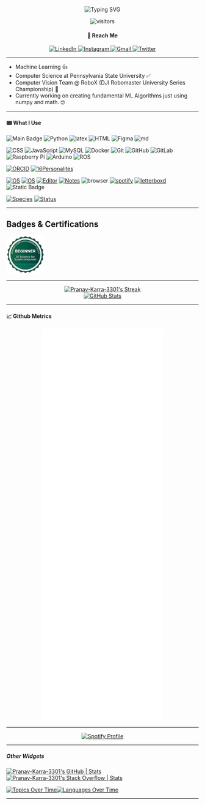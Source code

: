 <p align="center">
    <img src="https://readme-typing-svg.demolab.com?font=Oswald&size=30&duration=3000&pause=70&color=888888&center=true&vCenter=true&multiline=true&repeat=false&random=false&width=650&height=130&lines=%F0%9F%91%8B+Hello!+My+name+is+Pranav+Karra;%F0%9F%93%8DWelcome+to+my+Github+profile!" alt="Typing SVG" />
</p>

<p align="center">
    <img src="https://visitor-badge.laobi.icu/badge?page_id=Pranav-Karra-3301.visitor-badge" alt="visitors" />
</p>


<div align="center">
    <h4>📩 Reach Me</h4>
    <a href="https://www.linkedin.com/in/pranav-karra-09477228b">
        <img src="https://img.shields.io/badge/-pranavkarra-blue?style=flat-square&logo=Linkedin&logoColor=white" alt="LinkedIn" />
    </a>
    <a href="https://instagram.com/pranav.karra">
        <img src="https://img.shields.io/badge/-pranav.karra-purple?style=flat-square&logo=instagram&logoColor=white" alt="Instagram" />
    </a>
    <a href="mailto:pranavkarra001@gmail.com">
        <img src="https://img.shields.io/badge/-pranavkarra001%40gmail.com-c14438?style=flat-square&logo=Gmail&logoColor=white" alt="Gmail" />
    </a>
    <a href="https://twitter.com/pranav__karra">
        <img src="https://img.shields.io/badge/-pranav__karra-blue?logo=Twitter" alt="Twitter" />
    </a>
</div>

---

- Machine Learning 👍
- Computer Science at Pennsylvania State University ✅
- Computer Vision Team @ RoboX (DJI Robomaster University Series Championship) 🤖
- Currently working on creating fundamental ML Algorithms just using numpy and math. 🤓

---
#### 📟 What I Use
![Main Badge](https://img.shields.io/badge/Main-Jupyter_Notebook-orange?logo=Jupyter&labelColor=black)
![Python](https://img.shields.io/badge/-Python-grey?style=flat-square&logo=Python)
![latex](https://img.shields.io/badge/-LaTex-teal?logo=latex&logoColor=white)
![HTML](https://img.shields.io/badge/-HTML5-orange?logo=html5&logoColor=white)
![Figma](https://img.shields.io/badge/-Figma-grey?logo=figma)
![md](https://img.shields.io/badge/-markdown-blue?logo=markdown&logoColor=white)

![CSS](https://img.shields.io/badge/-CSS3-darkblue?logo=css3&logoColor=white)
![JavaScript](https://img.shields.io/badge/-JavaScript-grey?logo=javascript)
![MySQL](https://img.shields.io/badge/-MySQL-black?style=flat-square&logo=mysql)
![Docker](https://img.shields.io/badge/-Docker-blue?style=flat-square&logo=docker&logoColor=white)
![Git](https://img.shields.io/badge/-Git-grey?style=flat-square&logo=git)
![GitHub](https://img.shields.io/badge/-GitHub-181717?style=flat-square&logo=github)
![GitLab](https://img.shields.io/badge/-GitLab-FCA121?style=flat-square&logo=gitlab)
![Raspberry Pi](https://img.shields.io/badge/-Raspberry%20Pi-C51A4A?style=flat-square&logo=Raspberry-Pi)
![Arduino](https://img.shields.io/badge/-Arduino-teal?logo=arduino)
![ROS](https://img.shields.io/badge/-ROS-navy?logo=ROS)

[![ORCID](https://img.shields.io/badge/ORCID-0009--0009--4241--9700-green?style=flat-square&logo=orcid&logoColor=white&labelColor=grey)](https://orcid.org/0009-0009-4241-9700)
[![16Personalites](https://img.shields.io/badge/-16Personalities-olive?link=https%3A%2F%2Fwww.16personalities.com%2Fprofiles%2F657a2e4a73f3e)](https://www.16personalities.com/profiles/657a2e4a73f3e)

[![OS](https://img.shields.io/badge/OS-macOS-informational?style=flat-square&logo=apple&logoColor=white&labelColor=grey)](https://en.wikipedia.org/wiki/MacOS)
[![OS](https://img.shields.io/badge/OS-Linux-informational?style=flat-square&logo=linux&logoColor=white&labelColor=grey)](https://en.wikipedia.org/wiki/Linux)
[![Editor](https://img.shields.io/badge/Editor-VSCode-blue?style=flat-square&logo=visual-studio-code&logoColor=white&labelColor=grey)](https://code.visualstudio.com/)
[![Notes](https://img.shields.io/badge/Notes-Obsidian-purple?logo=Obsidian&labelColor=grey)](https://obsidian.md)
![browser](https://img.shields.io/badge/Browser-Vivaldi-red?logo=vivaldi&logoColor=white&labelColor=grey)
[![spotify](https://img.shields.io/badge/Music-Spotify-neongreen?logo=Spotify&link=https%3A%2F%2Fwww.16personalities.com%2Fprofiles%2F657a2e4a73f3e&labelColor=grey)](https://open.spotify.com/user/31upcnx4lq5jkxajpswotik5wnuu)
[![letterboxd](https://img.shields.io/badge/-letterboxd-orange?logo=Letterboxd&link=https%3A%2F%2Fwww.16personalities.com%2Fprofiles%2F657a2e4a73f3e)](https://letterboxd.com/pranavkarra/)
![Static Badge](https://img.shields.io/badge/Passwords-Bitwarden-blue?logo=bitwarden)


[![Species](https://img.shields.io/badge/Species-Homo_sapiens-success?style=flat-square&logo=mailchimp&logoColor=white&labelColor=grey)](https://en.wikipedia.org/wiki/Homo_sapiens)
[![Status](https://img.shields.io/badge/Status-Stable-success?style=flat-square&logo=gravatar&logoColor=white&labelColor=grey)](https://en.wikipedia.org/wiki/Life)

---
## Badges & Certifications


<a href="https://openbadgefactory.com/v1/assertion/9b1bdbc990c6d7a15f5aa3f01b54b58cd25263e4"><img src="alcf_certification.png" width="100" height="100"></a>

---


<div align="center">
    <a href="https://github.com/anuraghazra/github-readme-stats">
        <img src="https://github-readme-streak-stats.herokuapp.com/?user=Pranav-Karra-3301&theme=transparent&hide_border=false" alt="Pranav-Karra-3301's Streak" />
    </a>
</div>

<div align="center">
    <a href="https://github.com/anuraghazra/github-readme-stats">
        <img src="https://github-readme-stats.vercel.app/api?username=Pranav-Karra-3301&theme=transparent&show_icons=true&include_all_commits=true&hide_border=false&count_private=true&card_width=100" alt="GitHub Stats" />
    </a>
</div>



---
#### 📈 Github Metrics
<p align="center">
    <img src="/github-metrics.svg" alt="Metrics" />
</p>

---

<div align="center">
    <a href="https://spotify-github-profile.vercel.app/api/view?uid=31upcnx4lq5jkxajpswotik5wnuu&cover_image=true&theme=default&show_offline=false&background_color=121212&interchange=true&bar_color=26e51f&bar_color_cover=true">
        <img src="https://spotify-github-profile.vercel.app/api/view?uid=31upcnx4lq5jkxajpswotik5wnuu&cover_image=true&theme=default&show_offline=false&background_color=121212&interchange=true&bar_color=26e51f&bar_color_cover=true" alt="Spotify Profile" />
    </a>
</div>

---
##### Other Widgets

[![Pranav-Karra-3301's GitHub | Stats](https://stats.quine.sh/Pranav-Karra-3301/github?theme=dark)](https://quine.sh?utm_source=widgets&utm_campaign=Pranav-Karra-3301)
[![Pranav-Karra-3301's Stack Overflow | Stats](https://stats.quine.sh/Pranav-Karra-3301/stack-overflow?theme=dark)](https://quine.sh?utm_source=widgets&utm_campaign=Pranav-Karra-3301)
<div style="display: flex;">
    <a href="https://stats.quine.sh/Pranav-Karra-3301/topics-over-time?theme=dark">
        <img src="https://stats.quine.sh/Pranav-Karra-3301/topics-over-time?theme=dark&width=200" alt="Topics Over Time" />
    </a>
    <a href="https://stats.quine.sh/Pranav-Karra-3301/languages-over-time?theme=dark">
        <img src="https://stats.quine.sh/Pranav-Karra-3301/languages-over-time?theme=dark&width=200" alt="Languages Over Time" />
    </a>
</div>

---
